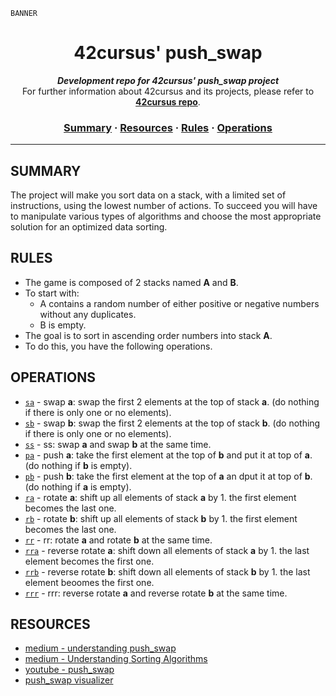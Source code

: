 ```
BANNER
```

<h1 align="center">
	42cursus' push_swap
</h1>

<p align="center">
	<b><i>Development repo for 42cursus' push_swap project</i></b><br>
	For further information about 42cursus and its projects, please refer to <a href="https://github.com/achrafelkhnissi/1337/42curses"><b>42cursus repo</b></a>.
</p>


<h3 align="center">
	<a href="#summary">Summary</a>
	<span> · </span>
	<a href="#resources">Resources</a>
	<span> · </span>
	<a href="#rules">Rules</a>
	<span> · </span>
	<a href="#operations">Operations</a>
</h3>

---

## SUMMARY
The project will make you sort data on a stack, with a limited set of instructions, using the lowest number of actions. To succeed you will have to manipulate various types of algorithms and choose the most appropriate solution for an optimized data sorting.

## RULES
- The game is composed of 2 stacks named __A__ and __B__.
- To start with:
	- A contains a random number of either positive or negative numbers without any duplicates.
	- B is empty.
- The goal is to sort in ascending order numbers into stack __A__.
- To do this, you have the following operations.

## OPERATIONS
* [`sa`](srcs/operations/sa_swap_a.c) - swap __a__: swap the first 2 elements at the top of stack __a__. (do nothing if there is only one or no elements).
* [`sb`](srcs/operations/sb_swap_b.c) - swap __b__: swap the first 2 elements at the top of stack __b__. (do nothing if there is only one or no elements).
* [`ss`](srcs/operations/ss_sa_sb.c) - ss: swap __a__ and swap __b__ at the same time.
* [`pa`](srcs/operations/pa_push_a.c) - push __a__: take the first element at the top of __b__ and put it at top of __a__. (do nothing if __b__ is empty).
* [`pb`](srcs/operations/pb_push_b.c) - push __b__: take the first element at the top of __a__ an dput it at top of __b__. (do nothing if __a__ is empty).
* [`ra`](srcs/operations/ra_rotate_a.c) - rotate __a__: shift up all elements of stack __a__ by 1. the first element becomes the last one.
* [`rb`](srcs/operations/rb_rotate_b.c) - rotate __b__: shift up all elements of stack __b__ by 1. the first element becomes the last one.
* [`rr`](srcs/operations/rr_ra_rb.c) - rr: rotate __a__ and rotate __b__ at the same time.
* [`rra`](srcs/operations/rra_reverse_rotate_a.c) - reverse rotate __a__: shift down all elements of stack __a__ by 1. the last element becomes the first one.
* [`rrb`](srcs/operations/rrb_reverse_rotate_b.c) - reverse rotate __b__: shift down all elements of stack __b__ by 1. the last element beoomes the first one.
* [`rrr`](srcs/operations/rrr_rra_rrb.c) - rrr: reverse rotate __a__ and reverse rotate __b__ at the same time.

## RESOURCES

- [medium - understanding push_swap](https://medium.com/@jamierobertdawson/push-swap-the-least-amount-of-moves-with-two-stacks-d1e76a71789a)
- [medium - Understanding Sorting Algorithms](https://medium.com/jl-codes/understanding-sorting-algorithms-af6222995c8)
- [youtube - push_swap](https://www.youtube.com/watch?v=7KW59UO55TQ)
- [push_swap visualizer](https://2g2uk.csb.app)
